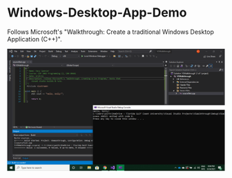 # Windows-Desktop-App-Demo
Follows Microsoft's "Walkthrough: Create a traditional Windows Desktop Application (C++)".

![Screenshot of Visual Studio "Hello Dolly"](2021-08-24.png)
